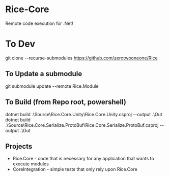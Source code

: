 # Rice-Core
Remote code execution for .Net!

# To Dev
git clone --recurse-submodules https://github.com/zerotwooneone/Rice

## To Update a submodule
git submodule update --remote Rice.Module

## To Build (from Repo root, powershell)
dotnet build .\Source\Rice.Core.Unity\Rice.Core.Unity.csproj --output .\Out
dotnet build .\Source\Rice.Core.Serialize.ProtoBuf\Rice.Core.Serialize.ProtoBuf.csproj --output .\Out

## Projects
* Rice.Core - code that is necessary for any application that wants to execute modules
* CoreIntegration - simple tests that only rely upon Rice.Core